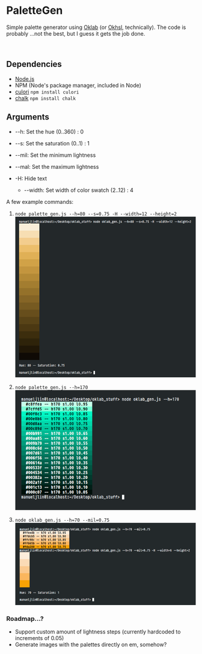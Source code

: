 # PaletteGen
Simple palette generator using [Oklab](https://bottosson.github.io/posts/oklab/) (or [Okhsl](https://bottosson.github.io/posts/colorpicker/#okhsl), technically).
The code is probably ...not the best, but I guess it gets the job done.

<br>

## Dependencies
* [Node.js](https://nodejs.org/en/)
* NPM (Node's package manager, included in Node)
* [culori](https://github.com/Evercoder/culori) `npm install culori`
* [chalk]() `npm install chalk`

## Arguments
* --h: Set the hue (0..360) : 0
* --s: Set the saturation (0..1) : 1

* --mil: Set the minimum lightness
* --mal: Set the maximum lightness

* -H: Hide text
    * --width: Set width of color swatch (2..12) : 4

A few example commands:

1. `node palette_gen.js --h=80 --s=0.75 -H --width=12 --height=2`<br>
    ![Complex example with hidden text and custom saturation and size](./img/example1.png)

2. `node palette_gen.js --h=170`<br>
    ![Basic example of just setting the hue](./img/example2.png)

3. `node oklab_gen.js --h=70 --mil=0.75`
    ![Example of limited lightness range](./img/example3.png)


### Roadmap...?
* Support custom amount of lightness steps (currently hardcoded to increments of 0.05)
* Generate images with the palettes directly on em, somehow?